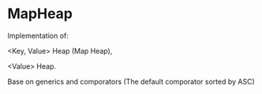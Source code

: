 # MapHeap
Implementation of: 


&lt;Key, Value&gt; Heap (Map Heap), 


&lt;Value&gt; Heap. 

Base on generics and comporators (The default comporator sorted by ASC)
